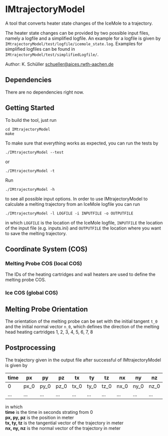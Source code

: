 # IMtrajectoryModel
A tool that converts heater state changes of the IceMole to a trajectory.

The heater state changes can be provided by two possible input files, namely a logfile and a simplified logfile. An example for a logfile is given by `IMtrajectoryModel/test/logfile/icemole_state.log`. Examples for simplified logfiles can be found in `IMtrajectoryModel/test/simplifiedLogfile/`.

Author: K. Schüller schueller@aices.rwth-aachen.de

## Dependencies
There are no dependencies right now.

## Getting Started
To build the tool, just run
```
cd IMtrajectoryModel
make
```
To make sure that everything works as expected, you can run the tests by
```
./IMtrajectoryModel --test
```
or
```
./IMtrajectoryModel -t
```
Run
```
./IMtrajectoryModel -h
```
to see all possible input options.
In order to use IMtrajectoryModel to calculate a melting trajectory from an IceMole logfile you can run
```
./IMtrajectoryModel -l LOGFILE -i INPUTFILE -o OUTPUTFILE
```
in which `LOGFILE` is the location of the IceMole logfile, `INPUTFILE` the location of the input file (e.g. inputs.ini) and `OUTPUTFILE` the location where you want to save the melting trajectory.

## Coordinate System (COS)
### Melting Probe COS (local COS)
The IDs of the heating cartridges and wall heaters are used to define the melting probe COS.

### Ice COS (global COS)

## Melting Probe Orientation
The orientation of the melting probe can be set with the initial tangent `t_0` and the initial normal vector `n_0`, which defines the direction of the  melting head heating cartridges 1, 2, 3, 4, 5, 6, 7, 8

## Postprocessing
The trajectory given in the output file after successful of IMtrajectoryModel is given by

| time | px | py | pz | tx | ty | tz | nx | ny | nz |
| --- | --- | --- | --- | --- | --- | --- | --- | --- | --- |
| 0 | px_0 | py_0 | pz_0 | tx_0 | ty_0 | tz_0 | nx_0 | ny_0 | nz_0 |
| ... | ... | ... | ... | ... | ... | ... | ... | ... | ... |

in which<br>
  **time**        is the time in seconds strating from 0<br>
  **px, py, pz**  is the position in meter<br>
  **tx, ty, tz**  is the tangential vector of the trajectory in meter<br>
  **nx, ny, nz**  is the normal vector of the trajectory in meter
